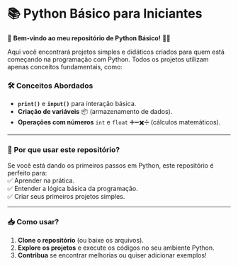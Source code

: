 # 📚 Python Básico para Iniciantes  

🌟 **Bem-vindo ao meu repositório de Python Básico!** 🐍✨  

Aqui você encontrará projetos simples e didáticos criados para quem está começando na programação com Python. Todos os projetos utilizam apenas conceitos fundamentais, como:  

### 🛠️ Conceitos Abordados  
- **`print()`** e **`input()`** para interação básica.  
- **Criação de variáveis** 📦 (armazenamento de dados).  
- **Operações com números** `int` e `float` ➕➖✖️➗ (cálculos matemáticos).  

---

### 🚀 Por que usar este repositório?  
Se você está dando os primeiros passos em Python, este repositório é perfeito para:  
✅ Aprender na prática.  
✅ Entender a lógica básica da programação.  
✅ Criar seus primeiros projetos simples.  

---

### 📥 Como usar?  
1. **Clone o repositório** (ou baixe os arquivos).  
2. **Explore os projetos** e execute os códigos no seu ambiente Python.  
3. **Contribua** se encontrar melhorias ou quiser adicionar exemplos!
